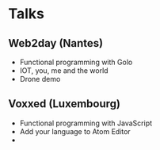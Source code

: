 # Talks

## Web2day (Nantes)

- Functional programming with Golo
- IOT, you, me and the world
- Drone demo

## Voxxed (Luxembourg)

- Functional programming with JavaScript
- Add your language to Atom Editor
- 

